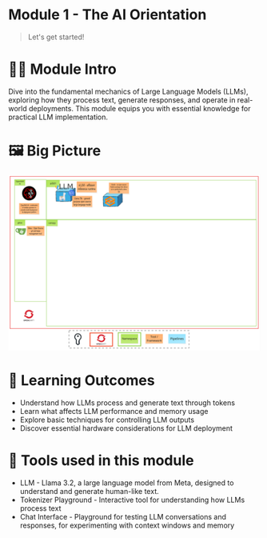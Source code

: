 # Module 1 - The AI Orientation

> Let's get started!

# 🧑‍🍳 Module Intro
Dive into the fundamental mechanics of Large Language Models (LLMs), exploring how they process text, generate responses, and operate in real-world deployments. This module equips you with essential knowledge for practical LLM implementation.

# 🖼️ Big Picture
![big-picture-orientation.jpg](images/big-picture-orientation.jpg)

# 🔮 Learning Outcomes
* Understand how LLMs process and generate text through tokens
* Learn what affects LLM performance and memory usage
* Explore basic techniques for controlling LLM outputs
* Discover essential hardware considerations for LLM deployment

# 🔨 Tools used in this module

* LLM - Llama 3.2, a large language model from Meta, designed to understand and generate human-like text.
* Tokenizer Playground - Interactive tool for understanding how LLMs process text
* Chat Interface - Playground for testing LLM conversations and responses, for experimenting with context windows and memory